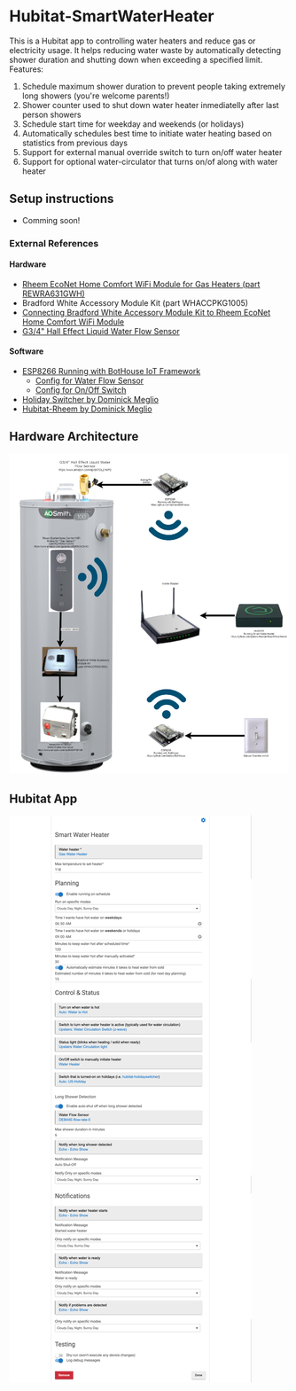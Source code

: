 # Hubitat-SmartWaterHeater
This is a Hubitat app to controlling water heaters and reduce gas or electricity usage. It helps reducing water waste by automatically detecting shower duration and shutting down when exceeding a specified limit.
Features:
1. Schedule maximum shower duration to prevent people taking extremely long showers (you're welcome parents!)
1. Shower counter used to shut down water heater inmediatelly after last person showers
1. Schedule start time for weekday and weekends (or holidays)
1. Automatically schedules best time to initiate water heating based on statistics from previous days
1. Support for external manual override switch to turn on/off water heater
1. Support for optional water-circulator that turns on/of along with water heater

## Setup instructions
- Comming soon!

### External References

#### Hardware
- [Rheem EcoNet Home Comfort WiFi Module for Gas Heaters (part REWRA631GWH)](https://www.amazon.com/gp/product/B00NOH3HK6)
- Bradford White Accessory Module Kit (part WHACCPKG1005)
- [Connecting Bradford White Accessory Module Kit to Rheem EcoNet Home Comfort WiFi Module](https://forums.raspberrypi.com/viewtopic.php?t=136314#p1696852)
- [G3/4" Hall Effect Liquid Water Flow Sensor](https://www.amazon.com/dp/B07DLZH8P2)

#### Software
- [ESP8266 Running with BotHouse IoT Framework](https://github.com/ljbotero/BotHouse)
  - [Config for Water Flow Sensor](https://github.com/ljbotero/BotHouse/blob/main/Arduino/data-dev/config_water_flow.json)
  - [Config for On/Off Switch](https://github.com/ljbotero/BotHouse/blob/main/Arduino/data-dev/config_on_off_switch.json)
- [Holiday Switcher by Dominick Meglio](https://github.com/dcmeglio/hubitat-holidayswitcher)
- [Hubitat-Rheem by Dominick Meglio](https://github.com/dcmeglio/hubitat-rheem)

## Hardware Architecture
![Architecture](https://raw.githubusercontent.com/ljbotero/Hubitat-SmartWaterHeater/main/Hubitat%20Smart%20Water%20Heater.drawio.png)

## Hubitat App
![Hubitat Options](https://raw.githubusercontent.com/ljbotero/Hubitat-SmartWaterHeater/main/SmartWaterHeaterSettings.png)
